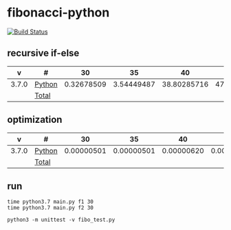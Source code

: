 # fibonacci-python

[![Build Status](https://travis-ci.org/xaoc-303/fibonacci-python.svg?branch=master)](https://travis-ci.org/xaoc-303/fibonacci-python)

## recursive if-else

| v | # | 30 | 35 | 40 | 45 |
| --- | --- | --- | --- | --- | --- |
| 3.7.0 | [Python](./fibo.py) | 0.32678509 | 3.54449487 | 38.80285716 | 478.11391401 |
| | [Total](https://github.com/xaoc-303/fibonacci) | | | | |

## optimization

| v | # | 30 | 35 | 40 | 45 |
| --- | --- | --- | --- | --- | --- |
| 3.7.0 | [Python](./fibo.py) | 0.00000501 | 0.00000501 | 0.00000620 | 0.00000691 |
| | [Total](https://github.com/xaoc-303/fibonacci) | | | | |

## run

```
time python3.7 main.py f1 30
time python3.7 main.py f2 30
```

```
python3 -m unittest -v fibo_test.py
```
